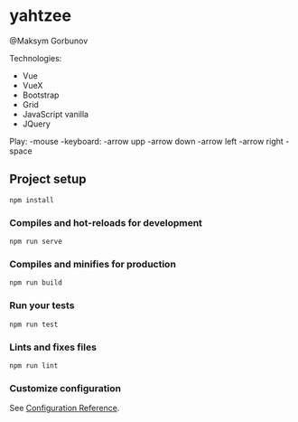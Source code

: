 # yahtzee

@Maksym Gorbunov

Technologies: 
  - Vue
  - VueX
  - Bootstrap
  - Grid
  - JavaScript vanilla
  - JQuery


Play: 
  -mouse
  -keyboard:
    -arrow upp
    -arrow down
    -arrow left
    -arrow right
    -space



## Project setup
```
npm install
```

### Compiles and hot-reloads for development
```
npm run serve
```

### Compiles and minifies for production
```
npm run build
```

### Run your tests
```
npm run test
```

### Lints and fixes files
```
npm run lint
```

### Customize configuration
See [Configuration Reference](https://cli.vuejs.org/config/).
